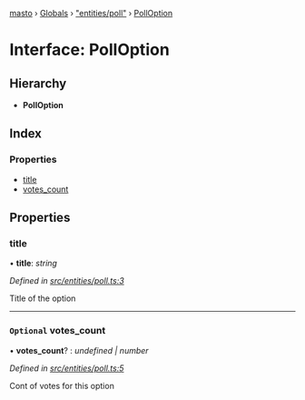 [masto](../README.md) › [Globals](../globals.md) › ["entities/poll"](../modules/_entities_poll_.md) › [PollOption](_entities_poll_.polloption.md)

# Interface: PollOption

## Hierarchy

* **PollOption**

## Index

### Properties

* [title](_entities_poll_.polloption.md#title)
* [votes_count](_entities_poll_.polloption.md#optional-votes_count)

## Properties

###  title

• **title**: *string*

*Defined in [src/entities/poll.ts:3](https://github.com/neet/masto.js/blob/b9f6bdd/src/entities/poll.ts#L3)*

Title of the option

___

### `Optional` votes_count

• **votes_count**? : *undefined | number*

*Defined in [src/entities/poll.ts:5](https://github.com/neet/masto.js/blob/b9f6bdd/src/entities/poll.ts#L5)*

Cont of votes for this option
